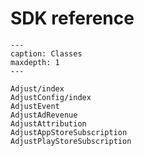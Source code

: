 # SDK reference

```{toctree}
---
caption: Classes
maxdepth: 1
---

Adjust/index
AdjustConfig/index
AdjustEvent
AdjustAdRevenue
AdjustAttribution
AdjustAppStoreSubscription
AdjustPlayStoreSubscription

```
